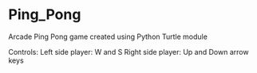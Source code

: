 # Ping_Pong
Arcade Ping Pong game created using Python Turtle module

Controls:
Left side player: W and S
Right side player: Up and Down arrow keys

